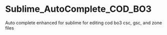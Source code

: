 # Sublime_AutoComplete_COD_BO3
Auto complete enhanced for sublime for editing cod bo3 csc, gsc, and zone files
